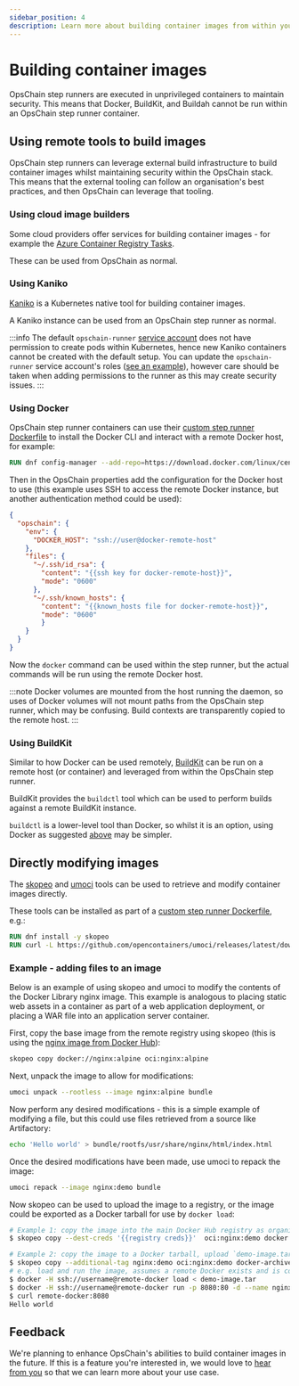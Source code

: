 ```yaml
---
sidebar_position: 4
description: Learn more about building container images from within your OpsChain actions.
---
```


# Building container images

OpsChain step runners are executed in unprivileged containers to maintain security. This means that Docker, BuildKit, and Buildah cannot be run within an OpsChain step runner container.

## Using remote tools to build images

OpsChain step runners can leverage external build infrastructure to build container images whilst maintaining security within the OpsChain stack. This means that the external tooling can follow an organisation's best practices, and then OpsChain can leverage that tooling.

### Using cloud image builders

Some cloud providers offer services for building container images - for example the [Azure Container Registry Tasks](https://docs.microsoft.com/en-us/azure/container-registry/container-registry-tutorial-quick-task).

These can be used from OpsChain as normal.

### Using Kaniko

[Kaniko](https://github.com/GoogleContainerTools/kaniko) is a Kubernetes native tool for building container images.

A Kaniko instance can be used from an OpsChain step runner as normal.

:::info
The default `opschain-runner` [service account](https://kubernetes.io/docs/tasks/configure-pod-container/configure-service-account/) does not have permission to create pods within Kubernetes, hence new Kaniko containers cannot be created with the default setup. You can update the `opschain-runner` service account's roles ([see an example](https://github.com/LimePoint/opschain-examples-confluent/blob/master/k8s/namespace.yaml)), however care should be taken when adding permissions to the runner as this may create security issues.
:::

### Using Docker

OpsChain step runner containers can use their [custom step runner Dockerfile](/reference/concepts/step-runner.md#custom-step-runner-dockerfiles) to install the Docker CLI and interact with a remote Docker host, for example:

```Dockerfile
RUN dnf config-manager --add-repo=https://download.docker.com/linux/centos/docker-ce.repo && dnf install -y docker-ce-cli
```

Then in the OpsChain properties add the configuration for the Docker host to use (this example uses SSH to access the remote Docker instance, but another authentication method could be used):

```json
{
  "opschain": {
    "env": {
      "DOCKER_HOST": "ssh://user@docker-remote-host"
    },
    "files": {
      "~/.ssh/id_rsa": {
        "content": "{{ssh key for docker-remote-host}}",
        "mode": "0600"
      },
      "~/.ssh/known_hosts": {
        "content": "{{known_hosts file for docker-remote-host}}",
        "mode": "0600"
        }
    }
  }
}
```

Now the `docker` command can be used within the step runner, but the actual commands will be run using the remote Docker host.

:::note
Docker volumes are mounted from the host running the daemon, so uses of Docker volumes will not mount paths from the OpsChain step runner, which may be confusing. Build contexts are transparently copied to the remote host.
:::

### Using BuildKit

Similar to how Docker can be used remotely, [BuildKit](https://github.com/moby/buildkit) can be run on a remote host (or container) and leveraged from within the OpsChain step runner.

BuildKit provides the `buildctl` tool which can be used to perform builds against a remote BuildKit instance.

`buildctl` is a lower-level tool than Docker, so whilst it is an option, using Docker as suggested [above](#using-docker) may be simpler.

## Directly modifying images

The [skopeo](https://github.com/containers/skopeo) and [umoci](https://umo.ci/) tools can be used to retrieve and modify container images directly.

These tools can be installed as part of a [custom step runner Dockerfile](/reference/concepts/step-runner.md#custom-step-runner-dockerfiles), e.g.:

```dockerfile
RUN dnf install -y skopeo
RUN curl -L https://github.com/opencontainers/umoci/releases/latest/download/umoci.amd64 -o /usr/local/bin/umoci && chmod +x /usr/local/bin/umoci
```

### Example - adding files to an image

Below is an example of using skopeo and umoci to modify the contents of the Docker Library nginx image. This example is analogous to placing static web assets in a container as part of a web application deployment, or placing a WAR file into an application server container.

First, copy the base image from the remote registry using skopeo (this is using the [nginx image from Docker Hub](https://hub.docker.com/_/nginx)):

```bash
skopeo copy docker://nginx:alpine oci:nginx:alpine
```

Next, unpack the image to allow for modifications:

```bash
umoci unpack --rootless --image nginx:alpine bundle
```

Now perform any desired modifications - this is a simple example of modifying a file, but this could use files retrieved from a source like Artifactory:

```bash
echo 'Hello world' > bundle/rootfs/usr/share/nginx/html/index.html
```

Once the desired modifications have been made, use umoci to repack the image:

```bash
umoci repack --image nginx:demo bundle
```

Now skopeo can be used to upload the image to a registry, or the image could be exported as a Docker tarball for use by `docker load`:

```bash
# Example 1: copy the image into the main Docker Hub registry as organisation/nginx-testing:demo
$ skopeo copy --dest-creds '{{registry creds}}'  oci:nginx:demo docker://organisation/nginx-testing:demo

# Example 2: copy the image to a Docker tarball, upload `demo-image.tar` somewhere for use by Docker
$ skopeo copy --additional-tag nginx:demo oci:nginx:demo docker-archive:demo-image.tar
# e.g. load and run the image, assumes a remote Docker exists and is configured
$ docker -H ssh://username@remote-docker load < demo-image.tar
$ docker -H ssh://username@remote-docker run -p 8080:80 -d --name nginx-demo nginx:demo
$ curl remote-docker:8080
Hello world
```

## Feedback

We're planning to enhance OpsChain's abilities to build container images in the future. If this is a feature you're interested in, we would love to [hear from you](/support.md#how-to-contact-us) so that we can learn more about your use case.
